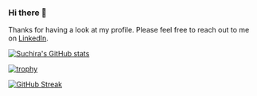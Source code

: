 ### Hi there 👋
Thanks for having a look at my profile. Please feel free to reach out to me on [LinkedIn](https://www.linkedin.com/in/suchirabasu/).

[![Suchira's GitHub stats](https://github-readme-stats.vercel.app/api?username=suchirabasu&show_icons=true&theme=dark)](https://github.com/anuraghazra/github-readme-stats)

[![trophy](https://github-profile-trophy.vercel.app/?username=suchirabasu&theme=onedark)](https://github.com/ryo-ma/github-profile-trophy)

[![GitHub Streak](https://github-readme-streak-stats.herokuapp.com/?user=suchirabasu)](https://git.io/streak-stats)

<!--
**suchirabasu/suchirabasu** is a ✨ _special_ ✨ repository because its `README.md` (this file) appears on your GitHub profile.

Here are some ideas to get you started:

- 🔭 I’m currently working on C++, Java and SQL
- 🌱 I’m currently learning Node.js
- 👯 I’m looking to collaborate on ...
- 🤔 I’m looking for help with ...
- 💬 Ask me about ...
- 📫 How to reach me: [LinkedIn](https://www.linkedin.com/in/suchirabasu/)
- 😄 Pronouns: ...
- ⚡ Fun fact: ...
-->
